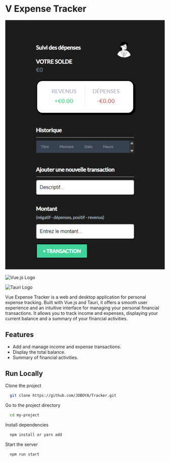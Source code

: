 # V Expense Tracker

![Vue Expense Tracker Image](public/screen.png)



![Vue.js Logo](https://img.shields.io/badge/-Vue.js-4FC08D?style=for-the-badge&logo=Vue.js&logoColor=white) 

![Tauri Logo](https://img.shields.io/badge/-Tauri-FFC300?style=for-the-badge&logo=Tauri&logoColor=black)


Vue Expense Tracker is a web and desktop application for personal expense tracking. Built with Vue.js and Tauri, it offers a smooth user experience and an intuitive interface for managing your personal financial transactions. It allows you to track income and expenses, displaying your current balance and a summary of your financial activities.

## Features

- Add and manage income and expense transactions.
- Display the total balance.
- Summary of financial activities.


## Run Locally

Clone the project

```bash
  git clone https://github.com/JOBOYA/Tracker.git
```

Go to the project directory

```bash
  cd my-project
```

Install dependencies

```bash
  npm install or yarn add
```

Start the server

```bash
  npm run start
```

